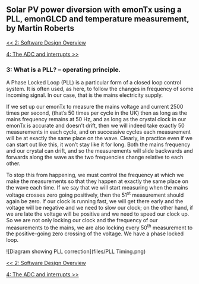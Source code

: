 ## Solar PV power diversion with emonTx using a PLL, emonGLCD and temperature measurement, by Martin Roberts

[<< 2: Software Design Overview](/emon/pvdiversion/pll/softwaredesign)

[4: The ADC and interrupts >>](/emon/pvdiversion/pll/adcinterrupts)

### 3: What is a PLL? – operating principle.

A Phase Locked Loop (PLL) is a particular form of a closed loop control system. It is often used, as here, to follow the changes in frequency of some incoming signal. In our case, that is the mains electricity supply.

If we set up our emonTx to measure the mains voltage and current 2500 times per second, (that’s 50 times per cycle in the UK) then as long as the mains frequency remains at 50 Hz, and as long as the crystal clock in our emonTx is accurate and doesn’t drift, then we will indeed take exactly 50 measurements in each cycle, and on successive cycles each measurement will be at exactly the same place on the wave. Clearly, in practice even if we can start out like this, it won’t stay like it for long. Both the mains frequency and our crystal can drift, and so the measurements will slide backwards and forwards along the wave as the two frequencies change relative to each other.

To stop this from happening, we must control the frequency at which we make the measurements so that they happen at exactly the same place on the wave each time. If we say that we will start measuring when the mains voltage crosses zero going positively, then the 51<sup>st</sup> measurement should again be zero. If our clock is running fast, we will get there early and the voltage will be negative and we need to slow our clock; on the other hand, if we are late the voltage will be positive and we need to speed our clock up. So we are not only locking our clock and the frequency of our measurements to the mains, we are also locking every 50<sup>th</sup> measurement to the positive-going zero crossing of the voltage. We have a phase locked loop.

![Diagram showing PLL correction](files/PLL Timing.png)

[<< 2: Software Design Overview](/emon/pvdiversion/pll/softwaredesign)

[4: The ADC and interrupts >>](/emon/pvdiversion/pll/adcinterrupts)
